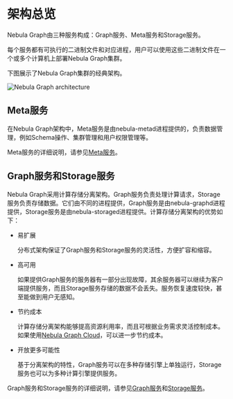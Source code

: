 # 架构总览

Nebula Graph由三种服务构成：Graph服务、Meta服务和Storage服务。

每个服务都有可执行的二进制文件和对应进程，用户可以使用这些二进制文件在一个或多个计算机上部署Nebula Graph集群。

下图展示了Nebula Graph集群的经典架构。

![Nebula Graph architecture](https://docs-cdn.nebula-graph.com.cn/docs-2.0/1.introduction/2.nebula-graph-architecture/nebula-graph-architecture-1.png "Nebula Graph architecture")

## Meta服务

在Nebula Graph架构中，Meta服务是由nebula-metad进程提供的，负责数据管理，例如Schema操作、集群管理和用户权限管理等。

Meta服务的详细说明，请参见[Meta服务](2.meta-service.md)。

## Graph服务和Storage服务

Nebula Graph采用计算存储分离架构。Graph服务负责处理计算请求，Storage服务负责存储数据。它们由不同的进程提供，Graph服务是由nebula-graphd进程提供，Storage服务是由nebula-storaged进程提供。计算存储分离架构的优势如下：

- 易扩展

    分布式架构保证了Graph服务和Storage服务的灵活性，方便扩容和缩容。

- 高可用

    如果提供Graph服务的服务器有一部分出现故障，其余服务器可以继续为客户端提供服务，而且Storage服务存储的数据不会丢失。服务恢复速度较快，甚至能做到用户无感知。

- 节约成本

    计算存储分离架构能够提高资源利用率，而且可根据业务需求灵活控制成本。如果使用[Nebula Graph Cloud](https://cloud.nebula-graph.com.cn/ "Nebula Graph Cloud official website")，可以进一步节约成本。

- 开放更多可能性

    基于分离架构的特性，Graph服务可以在多种存储引擎上单独运行，Storage服务也可以为多种计算引擎提供服务。

Graph服务和Storage服务的详细说明，请参见[Graph服务](3.graph-service.md)和[Storage服务](4.storage-service.md)。
